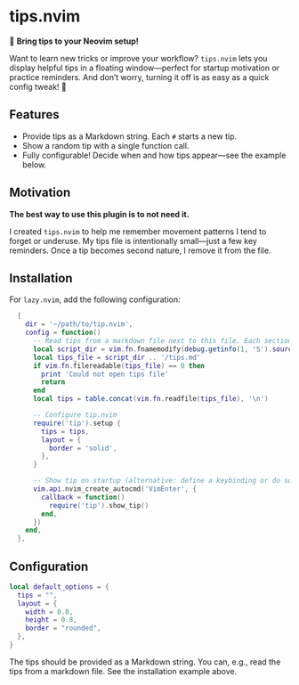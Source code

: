 # tips.nvim

🎉 **Bring tips to your Neovim setup!**

Want to learn new tricks or improve your workflow? `tips.nvim` lets you display helpful tips in a
floating window—perfect for startup motivation or practice reminders. And don’t worry, turning it
off is as easy as a quick config tweak! 🤣

## Features

- Provide tips as a Markdown string. Each `#` starts a new tip.
- Show a random tip with a single function call.
- Fully configurable! Decide when and how tips appear—see the example below.

## Motivation

**The best way to use this plugin is to not need it.**

I created `tips.nvim` to help me remember movement patterns I tend to forget or underuse. My tips
file is intentionally small—just a few key reminders. Once a tip becomes second nature, I remove it
from the file.

## Installation

For `lazy.nvim`, add the following configuration:

```lua
  {
    dir = '~/path/to/tip.nvim',
    config = function()
      -- Read tips from a markdown file next to this file. Each section is a tip.
      local script_dir = vim.fn.fnamemodify(debug.getinfo(1, 'S').source:sub(2), ':h')
      local tips_file = script_dir .. '/tips.md'
      if vim.fn.filereadable(tips_file) == 0 then
        print 'Could not open tips file'
        return
      end
      local tips = table.concat(vim.fn.readfile(tips_file), '\n')

      -- Configure tip.nvim
      require('tip').setup {
        tips = tips,
        layout = {
          border = 'solid',
        },
      }

      -- Show tip on startup (alternative: define a keybinding or do something else)
      vim.api.nvim_create_autocmd('VimEnter', {
        callback = function()
          require('tip').show_tip()
        end,
      })
    end,
  },
```

## Configuration

```lua
local default_options = {
  tips = "",
  layout = {
    width = 0.8,
    height = 0.8,
    border = "rounded",
  },
}
```
The tips should be provided as a Markdown string. You can, e.g., read the tips from a markdown
file. See the installation example above.
